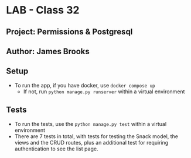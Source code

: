 # LAB - Class 32

## Project: Permissions & Postgresql

## Author: James Brooks

## Setup

- To run the app, if you have docker, use `docker compose up`
  - If not, run `python manage.py runserver` within a virtual environment

## Tests

- To run the tests, use the `python manage.py test` within a virtual environment
- There are 7 tests in total, with tests for testing the Snack model, the views and the CRUD routes, plus an additional test for requiring authentication to see the list page.
